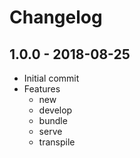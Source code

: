 # Changelog

## 1.0.0 - 2018-08-25
- Initial commit
- Features
  - new
  - develop
  - bundle
  - serve
  - transpile
